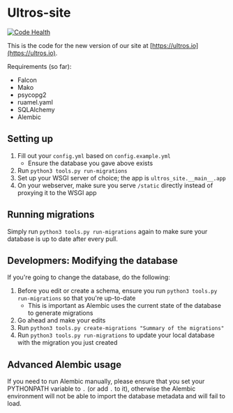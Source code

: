 Ultros-site
===========

[![Code Health](https://landscape.io/github/UltrosBot/Ultros-site/falcon/landscape.svg?style=flat)](https://landscape.io/github/UltrosBot/Ultros-site/falcon)

This is the code for the new version of our site at 
[https://ultros.io](https://ultros.io).

Requirements (so far):
* Falcon
* Mako
* psycopg2
* ruamel.yaml
* SQLAlchemy
* Alembic

Setting up
----------

1. Fill out your `config.yml` based on `config.example.yml`
    * Ensure the database you gave above exists
2. Run `python3 tools.py run-migrations`
3. Set up your WSGI server of choice; the app is `ultros_site.__main__.app`
4. On your webserver, make sure you serve `/static` directly instead of proxying it to the WSGI app

Running migrations
------------------

Simply run `python3 tools.py run-migrations` again to make sure your database is up to date after every pull.

Developmers: Modifying the database
-----------------------------------

If you're going to change the database, do the following:

1. Before you edit or create a schema, ensure you run `python3 tools.py run-migrations` so that you're up-to-date
    * This is important as Alembic uses the current state of the database to generate migrations
2. Go ahead and make your edits
3. Run `python3 tools.py create-migrations "Summary of the migrations"`
4. Run `python3 tools.py run-migrations` to update your local database with the migration you just created

Advanced Alembic usage
----------------------

If you need to run Alembic manually, please ensure that you set your PYTHONPATH variable to `.` (or add `.` to it),
otherwise the Alembic environment will not be able to import the database metadata and will fail to load.
